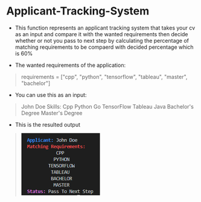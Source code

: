 # Applicant-Tracking-System

* This function represents an applicant tracking system that takes your cv as an input and compare it with the wanted requirements
then decide whether or not you pass to next step by calculating the percentage of matching requirements to be compaerd with decided percentage which is 60%

* The wanted requirements of the application:
> requirements = ["cpp", "python", "tensorflow", "tableau", "master", "bachelor"]

* You can use this as an input:
> John Doe Skills: Cpp Python Go TensorFlow Tableau Java Bachelor's Degree Master's Degree

* This is the resulted output
> ![alt text](https://github.com/naderelhadedy/Applicant-Tracking-System/blob/main/resulted_output.png)
